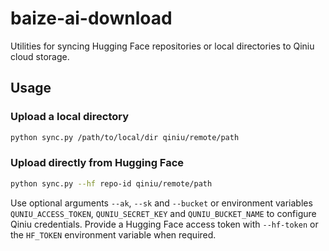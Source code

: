 # baize-ai-download

Utilities for syncing Hugging Face repositories or local directories to Qiniu cloud storage.

## Usage

### Upload a local directory

```bash
python sync.py /path/to/local/dir qiniu/remote/path
```

### Upload directly from Hugging Face

```bash
python sync.py --hf repo-id qiniu/remote/path
```

Use optional arguments `--ak`, `--sk` and `--bucket` or environment variables `QUNIU_ACCESS_TOKEN`, `QUNIU_SECRET_KEY` and `QUNIU_BUCKET_NAME` to configure Qiniu credentials.  Provide a Hugging Face access token with `--hf-token` or the `HF_TOKEN` environment variable when required.


